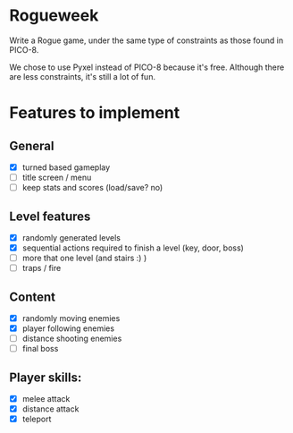 # Rogueweek

Write a Rogue game, under the same type of constraints as those found in PICO-8.

We chose to use Pyxel instead of PICO-8 because it's free. Although there are
less constraints, it's still a lot of fun.


# Features to implement

## General
- [X] turned based gameplay
- [ ] title screen / menu
- [ ] keep stats and scores (load/save? no)
 
## Level features
- [X] randomly generated levels
- [X] sequential actions required to finish a level (key, door, boss)
- [ ] more that one level (and stairs :) )
- [ ] traps / fire

## Content
- [X] randomly moving enemies
- [X] player following enemies
- [ ] distance shooting enemies
- [ ] final boss

## Player skills:
- [X] melee attack
- [X] distance attack
- [X] teleport
